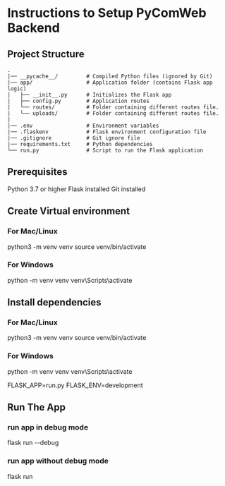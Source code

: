 # Instructions to Setup PyComWeb Backend

## Project Structure
```
.
|── __pycache__/         # Compiled Python files (ignored by Git)
|── app/                 # Application folder (contains Flask app logic)
|   ├── __init__.py      # Initializes the Flask app
|   ├── config.py        # Application routes
|   └── routes/          # Folder containing different routes file.
|   └── uploads/         # Folder containing different routes file.
|
|── .env                 # Environment variables
|── .flaskenv            # Flask environment configuration file
|── .gitignore           # Git ignore file
|── requirements.txt     # Python dependencies
└── run.py               # Script to run the Flask application
```

## Prerequisites
Python 3.7 or higher
Flask installed
Git installed

## Create Virtual environment
### For Mac/Linux
python3 -m venv venv
source venv/bin/activate

### For Windows
python -m venv venv
venv\Scripts\activate

## Install dependencies
### For Mac/Linux
python3 -m venv venv
source venv/bin/activate

### For Windows
python -m venv venv
venv\Scripts\activate


FLASK_APP=run.py
FLASK_ENV=development

## Run The App
### run app in debug mode 
flask run --debug

### run app without debug mode
flask run



